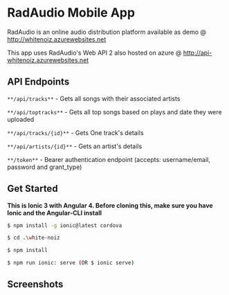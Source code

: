# RadAudio Mobile App

RadAudio is an online audio distribution platform available as demo @
http://whitenoiz.azurewebsites.net

This app uses RadAudio's Web API 2 also hosted on azure @
http://api-whitenoiz.azurewebsites.net

## API Endpoints
`**/api/tracks**` - Gets all songs with their associated artists

`**/api/toptracks**` - Gets all top songs based on plays and date they were uploaded

`**/api/tracks/{id}**` - Gets One track's details

`**/api/artists/{id}**` - Gets an artist's details

`**/token**` - Bearer authentication endpoint (accepts: username/email, password and grant_type)


## Get Started
**This is Ionic 3 with Angular 4. Before cloning this, make sure you have Ionic and the Angular-CLI install** 
```bash
$ npm install -g ionic@latest cordova

$ cd .\white-noiz

$ npm install

$ npm run ionic: serve (OR $ ionic serve)
```

## Screenshots



